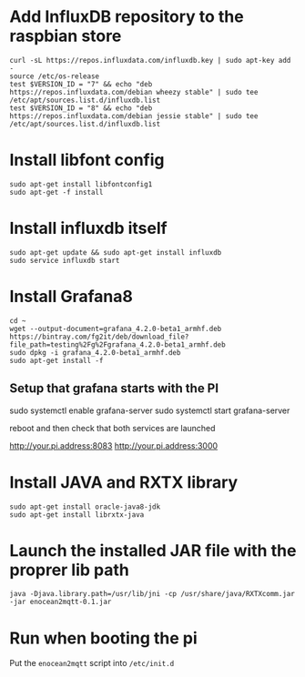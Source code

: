 # Add InfluxDB repository to the raspbian store

```
curl -sL https://repos.influxdata.com/influxdb.key | sudo apt-key add -
source /etc/os-release
test $VERSION_ID = "7" && echo "deb https://repos.influxdata.com/debian wheezy stable" | sudo tee /etc/apt/sources.list.d/influxdb.list
test $VERSION_ID = "8" && echo "deb https://repos.influxdata.com/debian jessie stable" | sudo tee /etc/apt/sources.list.d/influxdb.list
```

# Install libfont config
```
sudo apt-get install libfontconfig1
sudo apt-get -f install
```

# Install influxdb itself
```
sudo apt-get update && sudo apt-get install influxdb
sudo service influxdb start
```

# Install Grafana8
```
cd ~
wget --output-document=grafana_4.2.0-beta1_armhf.deb https://bintray.com/fg2it/deb/download_file?file_path=testing%2Fg%2Fgrafana_4.2.0-beta1_armhf.deb
sudo dpkg -i grafana_4.2.0-beta1_armhf.deb
sudo apt-get install -f
```

## Setup that grafana starts with the PI
sudo systemctl enable grafana-server
sudo systemctl start grafana-server

reboot and then check that both services are launched

http://your.pi.address:8083
http://your.pi.address:3000

# Install JAVA and RXTX library
```
sudo apt-get install oracle-java8-jdk
sudo apt-get install librxtx-java
```

# Launch the installed JAR file with the proprer lib path
```
java -Djava.library.path=/usr/lib/jni -cp /usr/share/java/RXTXcomm.jar -jar enocean2mqtt-0.1.jar
```

# Run when booting the pi
Put the `enocean2mqtt` script into `/etc/init.d`
